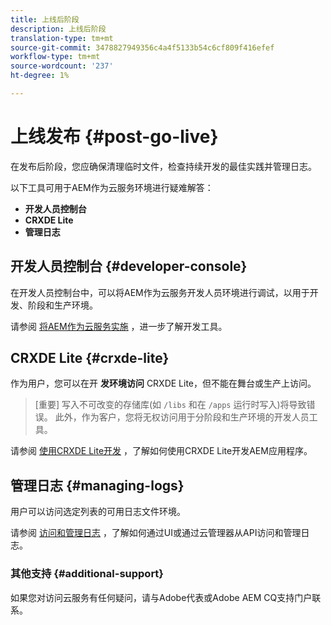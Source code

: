 ```yaml
---
title: 上线后阶段
description: 上线后阶段
translation-type: tm+mt
source-git-commit: 3478827949356c4a4f5133b54c6cf809f416efef
workflow-type: tm+mt
source-wordcount: '237'
ht-degree: 1%

---
```



# 上线发布 {#post-go-live}

在发布后阶段，您应确保清理临时文件，检查持续开发的最佳实践并管理日志。

以下工具可用于AEM作为云服务环境进行疑难解答：

* **开发人员控制台**
* **CRXDE Lite**
* **管理日志**


## 开发人员控制台 {#developer-console}

在开发人员控制台中，可以将AEM作为云服务开发人员环境进行调试，以用于开发、阶段和生产环境。

请参阅 [将AEM作为云服务实施](https://docs.adobe.com/content/help/en/experience-manager-cloud-service/implementing/developing/development-guidelines.html#aem-as-a-cloud-service-development-tools) ，进一步了解开发工具。

## CRXDE Lite {#crxde-lite}

作为用户，您可以在开 **发环境访问** CRXDE Lite，但不能在舞台或生产上访问。

>[重要]
>写入不可改变的存储库(如 `/libs` 和在 `/apps` 运行时写入)将导致错误。 此外，作为客户，您将无权访问用于分阶段和生产环境的开发人员工具。

请参阅 [使用CRXDE Lite开发](https://docs.adobe.com/help/en/experience-manager-65/developing/devtools/developing-with-crxde-lite.html) ，了解如何使用CRXDE Lite开发AEM应用程序。

## 管理日志 {#managing-logs}

用户可以访问选定列表的可用日志文件环境。

请参阅 [访问和管理日志](https://docs.adobe.com/content/help/en/experience-manager-cloud-service/implementing/using-cloud-manager/manage-logs.html) ，了解如何通过UI或通过云管理器从API访问和管理日志。

### 其他支持 {#additional-support}

如果您对访问云服务有任何疑问，请与Adobe代表或Adobe AEM CQ支持门户联系。
